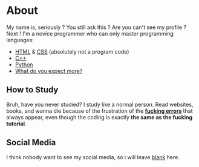 # About

My name is, seriously ? You still ask this ? Are you can't see my profile ? Next ! I'm a novice programmer who can only master programming languages:
- [HTML](https://en.wikipedia.org/wiki/HTML) & [CSS](https://en.wikipedia.org/wiki/CSS) (absolutely not a program code)
- [C++](https://en.wikipedia.org/wiki/C%2B%2B)
- [Python](https://en.wikipedia.org/wiki/Python_(programming_language)) 
- [What do you expect more?](https://en.wikipedia.org/wiki/Nothing)

## How to Study

Bruh, have you never studied? I study like a normal person. Read websites, books, and wanna die because of the frustration of the [**fucking errors**](https://en.wikipedia.org/wiki/Error) that always appear, even though the coding is exactly **the same as the fucking tutorial**.

## Social Media

I think nobody want to see my social media, so i will leave [blank](https://www.youtube.com/watch?v=z4JJ270xx98) here.
